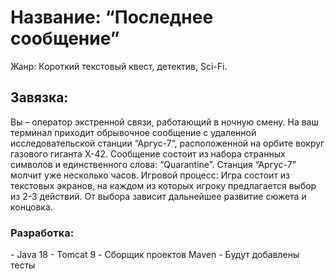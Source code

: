 <H1>Название: “Последнее сообщение”</H1>
<p>Жанр: Короткий текстовый квест, детектив, Sci-Fi.</p>
<H2>Завязка:</H2>
Вы – оператор экстренной связи, работающий в ночную смену. На ваш терминал приходит обрывочное сообщение с удаленной исследовательской станции “Аргус-7”, расположенной на орбите вокруг газового гиганта Х-42. Сообщение состоит из набора странных символов и единственного слова: “Quarantine”. Станция “Аргус-7” молчит уже несколько часов.
Игровой процесс:
Игра состоит из текстовых экранов, на каждом из которых игроку предлагается выбор из 2-3 действий. От выбора зависит дальнейшее развитие сюжета и концовка.

<H3>Разработка:</H3>
- Java 18
- Tomcat 9
- Сборщик проектов Maven
- Будут добавлены тесты

